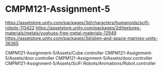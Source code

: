 # CMPM121-Assignment-5
https://assetstore.unity.com/packages/3d/characters/humanoids/scifi-robots-113422
https://assetstore.unity.com/packages/2d/textures-materials/metals/yughues-free-metal-materials-12949
https://assetstore.unity.com/packages/3d/alien-and-space-marines-units-36365

CMPM121-Assignment-5/Assets/Cube.controller
CMPM121-Assignment-5/Assets/door.controller
CMPM121-Assignment-5/Assets/door.controller
CMPM121-Assignment-5/Assets/SciFi Robots/Animations/Robot.controller
